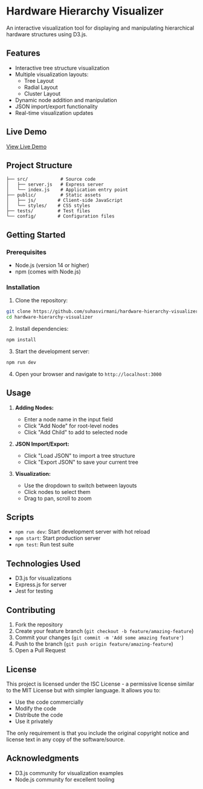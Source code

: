 # Hardware Hierarchy Visualizer

An interactive visualization tool for displaying and manipulating hierarchical hardware structures using D3.js.

## Features

- Interactive tree structure visualization
- Multiple visualization layouts:
  - Tree Layout
  - Radial Layout
  - Cluster Layout
- Dynamic node addition and manipulation
- JSON import/export functionality
- Real-time visualization updates

## Live Demo

[View Live Demo](#) <!-- Will be updated once deployed -->

## Project Structure

```
├── src/            # Source code
│   ├── server.js   # Express server
│   └── index.js    # Application entry point
├── public/         # Static assets
│   ├── js/        # Client-side JavaScript
│   └── styles/    # CSS styles
├── tests/         # Test files
└── config/        # Configuration files
```

## Getting Started

### Prerequisites

- Node.js (version 14 or higher)
- npm (comes with Node.js)

### Installation

1. Clone the repository:
```bash
git clone https://github.com/suhasvirmani/hardware-hierarchy-visualizer.git
cd hardware-hierarchy-visualizer
```

2. Install dependencies:
```bash
npm install
```

3. Start the development server:
```bash
npm run dev
```

4. Open your browser and navigate to `http://localhost:3000`

## Usage

1. **Adding Nodes:**
   - Enter a node name in the input field
   - Click "Add Node" for root-level nodes
   - Click "Add Child" to add to selected node

2. **JSON Import/Export:**
   - Click "Load JSON" to import a tree structure
   - Click "Export JSON" to save your current tree

3. **Visualization:**
   - Use the dropdown to switch between layouts
   - Click nodes to select them
   - Drag to pan, scroll to zoom

## Scripts

- `npm run dev`: Start development server with hot reload
- `npm start`: Start production server
- `npm test`: Run test suite

## Technologies Used

- D3.js for visualizations
- Express.js for server
- Jest for testing

## Contributing

1. Fork the repository
2. Create your feature branch (`git checkout -b feature/amazing-feature`)
3. Commit your changes (`git commit -m 'Add some amazing feature'`)
4. Push to the branch (`git push origin feature/amazing-feature`)
5. Open a Pull Request

## License

This project is licensed under the ISC License - a permissive license similar to the MIT License but with simpler language. It allows you to:

- Use the code commercially
- Modify the code
- Distribute the code
- Use it privately

The only requirement is that you include the original copyright notice and license text in any copy of the software/source.

## Acknowledgments

- D3.js community for visualization examples
- Node.js community for excellent tooling

